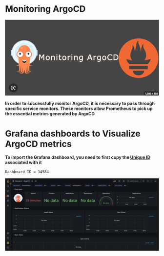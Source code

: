 # Monitoring ArgoCD

![argocd](../../images/monitoring-argocd.jpg) 

**In order to successfully monitor ArgoCD, it is necessary to pass through specific service monitors. These monitors allow Prometheus to pick up the essential metrics generated by ArgoCD**

# Grafana dashboards to Visualize ArgoCD metrics

**To import the Grafana dashboard, you need to first copy the **[Unique ID](https://grafana.com/grafana/dashboards/14584-argocd/)** associated with it**

```
Dashboard ID = 14584
```
![argocd](../../images/ArgoCD-dashboard.PNG) 